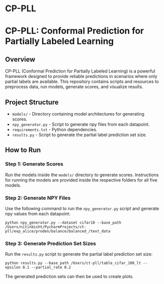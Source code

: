 # CP-PLL
<h1>CP-PLL: Conformal Prediction for Partially Labeled Learning</h1>

<h2>Overview</h2>

<p>CP-PLL (Conformal Prediction for Partially Labeled Learning) is a powerful framework designed to provide reliable predictions in scenarios where only partial labels are available. This repository contains scripts and resources to preprocess data, run models, generate scores, and visualize results.</p>

<h2>Project Structure</h2>
<ul>
<li><code>models/</code> - Directory containing model architectures for generating scores.</li>
<li><code>npy_generator.py</code> - Script to generate npy files from each datapoint.</li>
<li><code>requirements.txt</code> - Python dependencies.</li>
<li><code>results.py</code> - Script to generate the partial label prediction set size.</li>
</ul>

<h2>How to Run</h2>

<h3>Step 1: Generate Scores</h3>

<p>Run the models inside the <code>models/</code> directory to generate scores. Instructions for running the models are provided inside the respective folders for all five models.</p>

<h3>Step 2: Generate NPY Files</h3>

<p>Use the following command to run the <code>npy_generator.py</code> script and generate npy values from each datapoint:</p>

<pre><code>python npy_generator.py --dataset cifar10 --base_path /Users/nitinbisht/PycharmProjects/ct-pll/exp_alice/proden/balance/balanced_/text_data
</code></pre>

<h3>Step 3: Generate Prediction Set Sizes</h3>

<p>Run the <code>results.py</code> script to generate the partial label prediction set size:</p>

<pre><code>python results.py --base_path /Users/ct-pll/table_cifar_100_lt --epsilon 0.1 --partial_rate 0.2
</code></pre>

<p>The generated prediction sets can then be used to create plots.</p>
